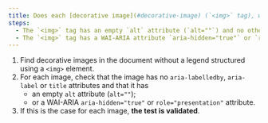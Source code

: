 ```yaml
---
title: Does each [decorative image](#decorative-image) (`<img>` tag), without [legend](#image-caption), meet one of these conditions?
steps:
  - The `<img>` tag has an empty `alt` attribute (`alt=""`) and no other attribute to provide a [text alternative](#text-alternative-image).
  - The `<img>` tag has a WAI-ARIA attribute `aria-hidden="true"` or `role="presentation"`.
---
```


1. Find decorative images in the document without a legend structured using a `<img>` element.
2. For each image, check that the image has no `aria-labelledby`, `aria-label` or `title` attributes and that it has
   - an empty `alt` attribute (`alt=""`);
   - or a WAI-ARIA `aria-hidden="true"` or `role="presentation"` attribute.
3. If this is the case for each image, **the test is validated**.
